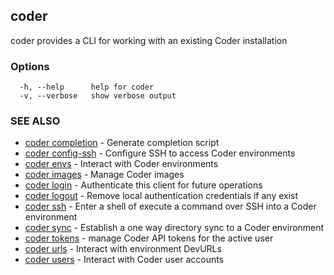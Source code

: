 ## coder

coder provides a CLI for working with an existing Coder installation

### Options

```
  -h, --help      help for coder
  -v, --verbose   show verbose output
```

### SEE ALSO

* [coder completion](coder_completion.md)	 - Generate completion script
* [coder config-ssh](coder_config-ssh.md)	 - Configure SSH to access Coder environments
* [coder envs](coder_envs.md)	 - Interact with Coder environments
* [coder images](coder_images.md)	 - Manage Coder images
* [coder login](coder_login.md)	 - Authenticate this client for future operations
* [coder logout](coder_logout.md)	 - Remove local authentication credentials if any exist
* [coder ssh](coder_ssh.md)	 - Enter a shell of execute a command over SSH into a Coder environment
* [coder sync](coder_sync.md)	 - Establish a one way directory sync to a Coder environment
* [coder tokens](coder_tokens.md)	 - manage Coder API tokens for the active user
* [coder urls](coder_urls.md)	 - Interact with environment DevURLs
* [coder users](coder_users.md)	 - Interact with Coder user accounts


